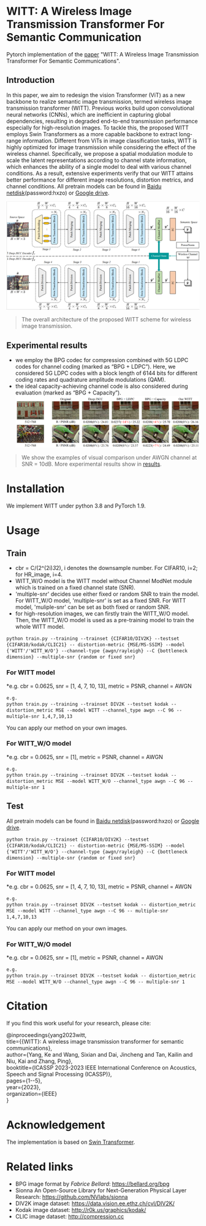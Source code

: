 # WITT: A Wireless Image Transmission Transformer For Semantic Communication

Pytorch implementation of the [paper](https://arxiv.org/abs/2211.00937) "WITT: A Wireless Image Transmission Transformer For Semantic Communications".

## Introduction
In this paper, we aim to redesign the vision Transformer (ViT) as a new backbone to realize semantic image transmission, termed wireless image transmission transformer (WITT). Previous works build upon convolutional neural networks (CNNs), which are inefficient in capturing global dependencies, resulting in degraded end-to-end transmission performance especially for high-resolution images. To tackle this, the proposed WITT employs Swin Transformers as a more capable backbone to extract long-range information. Different from ViTs in image classification tasks, WITT is highly optimized for image transmission while considering the effect of the wireless channel. Specifically, we propose a spatial modulation module to scale the latent representations according to channel state information, which enhances the ability of a single model to deal with various channel conditions. As a result, extensive experiments verify that our WITT attains better performance for different image resolutions, distortion metrics, and channel conditions. All pretrain models can be found in [Baidu netdisk](https://pan.baidu.com/s/13_Lb8wFVio9PFU4jiySrhA (password:hxzo))(password:hxzo) or [Google drive](https://drive.google.com/drive/folders/1YdnShbfIT03p_e30vjkV2wPKYOQPmUWp?usp=share_link).

![ ](overview.png)
>  The overall architecture of the proposed WITT scheme for wireless image transmission.

## Experimental results

* we employ the BPG codec for compression combined with 5G LDPC codes for channel coding (marked as “BPG + LDPC”). Here, we considered 5G LDPC codes with a block length of 6144 bits for different coding rates and quadrature amplitude modulations (QAM). 
* the ideal capacity-achieving channel code is also considered during evaluation (marked as “BPG + Capacity”).
![ ](./results/visual_comparison_result.png)
>  We show the examples of visual comparison under AWGN channel at SNR = 10dB. More experimental results show in [results](./results).

# Installation
We implement WITT under python 3.8 and PyTorch 1.9. 


# Usage

## Train

* cbr = C/(2^(2i)*3*2), i denotes the downsample number. For CIFAR10, i=2; for HR_image, i=4.
* WITT_W/O model is the WITT model without Channel ModNet module which is trained on a fixed channel state (SNR).
* 'multiple-snr' decides use either fixed or random SNR to train the model. For WITT_W/O model, 'multiple-snr' is set as a fixed SNR. For WITT model, 'muliple-snr' can be set as both fixed or random SNR.
* for high-resolution images, we can firstly train the WITT_W/O model. Then, the WITT_W/O model is used as a pre-training model to train the whole WITT model.
```
python train.py --training --trainset {CIFAR10/DIV2K} --testset {CIFAR10/kodak/CLIC21} -- distortion-metric {MSE/MS-SSIM} --model {'WITT'/'WITT_W/O'} --channel-type {awgn/rayleigh} --C {bottleneck dimension} --multiple-snr {random or fixed snr}
```

### For WITT model 

*e.g. cbr = 0.0625, snr = [1, 4, 7, 10, 13], metric = PSNR, channel = AWGN

```
e.g.
python train.py --training --trainset DIV2K --testset kodak -- distortion_metric MSE --model WITT --channel_type awgn --C 96 -- multiple-snr 1,4,7,10,13
```

You can apply our method on your own images.

### For WITT_W/O model 

*e.g. cbr = 0.0625, snr = [1], metric = PSNR, channel = AWGN

```
e.g.
python train.py --training --trainset DIV2K --testset kodak -- distortion_metric MSE --model WITT_W/O --channel_type awgn --C 96 -- multiple-snr 1
```


## Test
All pretrain models can be found in [Baidu netdisk](https://pan.baidu.com/s/13_Lb8wFVio9PFU4jiySrhA (password:hxzo))(password:hxzo) or [Google drive](https://drive.google.com/drive/folders/1xry4pm8CIW4AVpU8t6gAGKFnsnWjApk9?usp=share_link).

```
python train.py --trainset {CIFAR10/DIV2K} --testset {CIFAR10/kodak/CLIC21} -- distortion-metric {MSE/MS-SSIM} --model {'WITT'/'WITT_W/O'} --channel-type {awgn/rayleigh} --C {bottleneck dimension} --multiple-snr {random or fixed snr}
```

### For WITT model 

*e.g. cbr = 0.0625, snr = [1, 4, 7, 10, 13], metric = PSNR, channel = AWGN

```
e.g.
python train.py --trainset DIV2K --testset kodak -- distortion_metric MSE --model WITT --channel_type awgn --C 96 -- multiple-snr 1,4,7,10,13
```

You can apply our method on your own images.

### For WITT_W/O model 

*e.g. cbr = 0.0625, snr = [1], metric = PSNR, channel = AWGN

```
e.g.
python train.py --trainset DIV2K --testset kodak -- distortion_metric MSE --model WITT_W/O --channel_type awgn --C 96 -- multiple-snr 1
```

# Citation

If you find this work useful for your research, please cite:

@inproceedings{yang2023witt,   
  title={{WITT}: A wireless image transmission transformer for semantic communications},   
  author={Yang, Ke and Wang, Sixian and Dai, Jincheng and Tan, Kailin and Niu, Kai and Zhang, Ping},   
  booktitle={ICASSP 2023-2023 IEEE International Conference on Acoustics, Speech and Signal Processing (ICASSP)},   
  pages={1--5},   
  year={2023},   
  organization={IEEE}   
}

# Acknowledgement
The implementation is based on [Swin Transformer](https://github.com/microsoft/Swin-Transformer).

# Related links
* BPG image format by _Fabrice Bellard_: https://bellard.org/bpg
* Sionna An Open-Source Library for Next-Generation Physical Layer Research: https://github.com/NVlabs/sionna
* DIV2K image dataset: https://data.vision.ee.ethz.ch/cvl/DIV2K/
* Kodak image dataset: http://r0k.us/graphics/kodak/
* CLIC image dataset:  http://compression.cc
